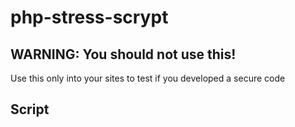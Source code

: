 # php-stress-scrypt

## WARNING: You should not use this!
Use this only into your sites to test if you developed a secure code

## Script
```
```
